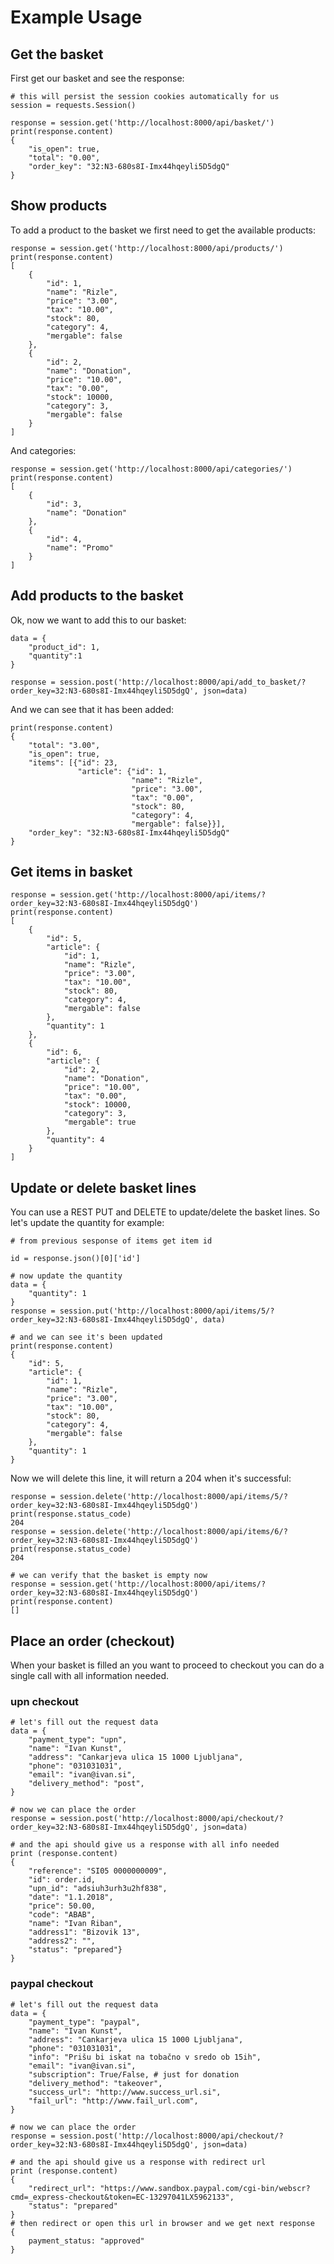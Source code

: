 Example Usage
=============

Get the basket
--------------
First get our basket and see the response:


    # this will persist the session cookies automatically for us
    session = requests.Session()

    response = session.get('http://localhost:8000/api/basket/')
    print(response.content)
    {
        "is_open": true,
        "total": "0.00",
        "order_key": "32:N3-680s8I-Imx44hqeyli5D5dgQ"
    }



Show products
--------------------------
To add a product to the basket we first need to get the available products:



    response = session.get('http://localhost:8000/api/products/')
    print(response.content)
    [
        {
            "id": 1,
            "name": "Rizle",
            "price": "3.00",
            "tax": "10.00",
            "stock": 80,
            "category": 4,
            "mergable": false
        },
        {
            "id": 2,
            "name": "Donation",
            "price": "10.00",
            "tax": "0.00",
            "stock": 10000,
            "category": 3,
            "mergable": false
        }
    ]
   
And categories:
    
    response = session.get('http://localhost:8000/api/categories/')
    print(response.content)
    [
        {
            "id": 3,
            "name": "Donation"
        },
        {
            "id": 4,
            "name": "Promo"
        }
    ]

Add products to the basket
--------------------------
Ok, now we want to add this to our basket:


    data = {
        "product_id": 1,
        "quantity":1
    }

    response = session.post('http://localhost:8000/api/add_to_basket/?order_key=32:N3-680s8I-Imx44hqeyli5D5dgQ', json=data)

And we can see that it has been added:


    print(response.content)
    {
        "total": "3.00",
        "is_open": true,
        "items": [{"id": 23,
                   "article": {"id": 1,
                               "name": "Rizle",
                               "price": "3.00",
                               "tax": "0.00",
                               "stock": 80,
                               "category": 4,
                               "mergable": false}}],
        "order_key": "32:N3-680s8I-Imx44hqeyli5D5dgQ"
    }
    
    
   
Get items in basket
--------------------------

    response = session.get('http://localhost:8000/api/items/?order_key=32:N3-680s8I-Imx44hqeyli5D5dgQ')
    print(response.content)
    [
        {
            "id": 5,
            "article": {
                "id": 1,
                "name": "Rizle",
                "price": "3.00",
                "tax": "10.00",
                "stock": 80,
                "category": 4,
                "mergable": false
            },
            "quantity": 1
        },
        {
            "id": 6,
            "article": {
                "id": 2,
                "name": "Donation",
                "price": "10.00",
                "tax": "0.00",
                "stock": 10000,
                "category": 3,
                "mergable": true
            },
            "quantity": 4
        }
    ]
    

Update or delete basket lines
-----------------------------

You can use a REST PUT and DELETE to update/delete the basket lines. So let's update the quantity for example:


    # from previous sesponse of items get item id

    id = response.json()[0]['id']

    # now update the quantity
    data = {
        "quantity": 1
    }
    response = session.put('http://localhost:8000/api/items/5/?order_key=32:N3-680s8I-Imx44hqeyli5D5dgQ', data)

    # and we can see it's been updated
    print(response.content)
    {
        "id": 5,
        "article": {
            "id": 1,
            "name": "Rizle",
            "price": "3.00",
            "tax": "10.00",
            "stock": 80,
            "category": 4,
            "mergable": false
        },
        "quantity": 1
    }

Now we will delete this line, it will return a 204 when it's successful:


    response = session.delete('http://localhost:8000/api/items/5/?order_key=32:N3-680s8I-Imx44hqeyli5D5dgQ')
    print(response.status_code)
    204
    response = session.delete('http://localhost:8000/api/items/6/?order_key=32:N3-680s8I-Imx44hqeyli5D5dgQ')
    print(response.status_code)
    204

    # we can verify that the basket is empty now
    response = session.get('http://localhost:8000/api/items/?order_key=32:N3-680s8I-Imx44hqeyli5D5dgQ')
    print(response.content)
    []

Place an order (checkout)
-------------------------

When your basket is filled an you want to proceed to checkout you can do a single call with all information needed. 


### upn checkout

    
    # let's fill out the request data
    data = {
        "payment_type": "upn",
        "name": "Ivan Kunst",
        "address": "Cankarjeva ulica 15 1000 Ljubljana",
        "phone": "031031031",
        "email": "ivan@ivan.si",
        "delivery_method": "post",
    }

    # now we can place the order
    response = session.post('http://localhost:8000/api/checkout/?order_key=32:N3-680s8I-Imx44hqeyli5D5dgQ', json=data)

    # and the api should give us a response with all info needed
    print (response.content)
    {
        "reference": "SI05 0000000009",
        "id": order.id,
        "upn_id": "adsiuh3urh3u2hf838",
        "date": "1.1.2018",
        "price": 50.00,
        "code": "ABAB",
        "name": "Ivan Riban",
        "address1": "Bizovik 13",
        "address2": "",
        "status": "prepared"}
    } 


### paypal checkout

    
    # let's fill out the request data
    data = {
        "payment_type": "paypal",
        "name": "Ivan Kunst",
        "address": "Cankarjeva ulica 15 1000 Ljubljana",
        "phone": "031031031",
        "info": "Prišu bi iskat na tobačno v sredo ob 15ih",
        "email": "ivan@ivan.si",
        "subscription": True/False, # just for donation
        "delivery_method": "takeover",
        "success_url": "http://www.success_url.si",
        "fail_url": "http://www.fail_url.com",
    }

    # now we can place the order
    response = session.post('http://localhost:8000/api/checkout/?order_key=32:N3-680s8I-Imx44hqeyli5D5dgQ', json=data)

    # and the api should give us a response with redirect url
    print (response.content)
    {
        "redirect_url": "https://www.sandbox.paypal.com/cgi-bin/webscr?cmd=_express-checkout&token=EC-13297041LX5962133",
        "status": "prepared"
    }
    # then redirect or open this url in browser and we get next response
    {
        payment_status: "approved"
    }
